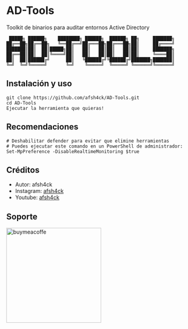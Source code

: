 # AD-Tools
Toolkit de binarios para auditar entornos Active Directory

```
 █████╗ ██████╗    ████████╗ ██████╗  ██████╗ ██╗     ███████╗
██╔══██╗██╔══██╗   ╚══██╔══╝██╔═══██╗██╔═══██╗██║     ██╔════╝
███████║██║  ██║█████╗██║   ██║   ██║██║   ██║██║     ███████╗
██╔══██║██║  ██║╚════╝██║   ██║   ██║██║   ██║██║     ╚════██║
██║  ██║██████╔╝      ██║   ╚██████╔╝╚██████╔╝███████╗███████║
╚═╝  ╚═╝╚═════╝       ╚═╝    ╚═════╝  ╚═════╝ ╚══════╝╚══════╝                                                              
```

## Instalación y uso
```
git clone https://github.com/afsh4ck/AD-Tools.git
cd AD-Tools
Ejecutar la herramienta que quieras!
```

## Recomendaciones
```
# Deshabilitar defender para evitar que elimine herramientas
# Puedes ejecutar este comando en un PowerShell de administrador:
Set-MpPreference -DisableRealtimeMonitoring $true
```

## Créditos
- Autor:       afsh4ck 
- Instagram:   <a href="https://www.instagram.com/afsh4ck/">afsh4ck</a>
- Youtube:     <a href="https://youtube.com/@afsh4ck)">afsh4ck</a>

## Soporte

<a href="https://www.buymeacoffee.com/afsh4ck" rel="nofollow"><img width="250" alt="buymeacoffe" src="https://camo.githubusercontent.com/b046532cac63358f348a2cf0b9f45916e7a13de1a2ccb4ebef504b0a882bb2b3/68747470733a2f2f63646e2e6275796d6561636f666665652e636f6d2f627574746f6e732f76322f64656661756c742d6f72616e67652e706e67" data-canonical-src="https://cdn.buymeacoffee.com/buttons/v2/default-orange.png" style="max-width: 100%;"></a>

